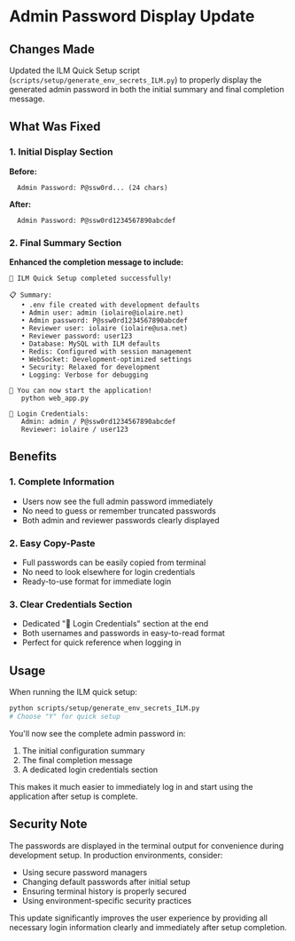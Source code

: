 # Admin Password Display Update

## Changes Made

Updated the ILM Quick Setup script (`scripts/setup/generate_env_secrets_ILM.py`) to properly display the generated admin password in both the initial summary and final completion message.

## What Was Fixed

### 1. **Initial Display Section**
**Before:**
```
  Admin Password: P@ssw0rd... (24 chars)
```

**After:**
```
  Admin Password: P@ssw0rd1234567890abcdef
```

### 2. **Final Summary Section**
**Enhanced the completion message to include:**
```
🎉 ILM Quick Setup completed successfully!

📋 Summary:
   • .env file created with development defaults
   • Admin user: admin (iolaire@iolaire.net)
   • Admin password: P@ssw0rd1234567890abcdef
   • Reviewer user: iolaire (iolaire@usa.net)
   • Reviewer password: user123
   • Database: MySQL with ILM defaults
   • Redis: Configured with session management
   • WebSocket: Development-optimized settings
   • Security: Relaxed for development
   • Logging: Verbose for debugging

🚀 You can now start the application!
   python web_app.py

🔑 Login Credentials:
   Admin: admin / P@ssw0rd1234567890abcdef
   Reviewer: iolaire / user123
```

## Benefits

### 1. **Complete Information**
- Users now see the full admin password immediately
- No need to guess or remember truncated passwords
- Both admin and reviewer passwords clearly displayed

### 2. **Easy Copy-Paste**
- Full passwords can be easily copied from terminal
- No need to look elsewhere for login credentials
- Ready-to-use format for immediate login

### 3. **Clear Credentials Section**
- Dedicated "🔑 Login Credentials" section at the end
- Both usernames and passwords in easy-to-read format
- Perfect for quick reference when logging in

## Usage

When running the ILM quick setup:

```bash
python scripts/setup/generate_env_secrets_ILM.py
# Choose "Y" for quick setup
```

You'll now see the complete admin password in:
1. The initial configuration summary
2. The final completion message
3. A dedicated login credentials section

This makes it much easier to immediately log in and start using the application after setup is complete.

## Security Note

The passwords are displayed in the terminal output for convenience during development setup. In production environments, consider:
- Using secure password managers
- Changing default passwords after initial setup
- Ensuring terminal history is properly secured
- Using environment-specific security practices

This update significantly improves the user experience by providing all necessary login information clearly and immediately after setup completion.